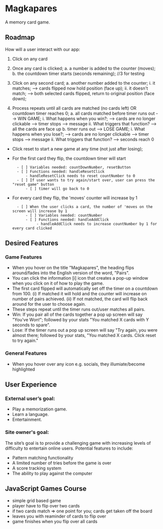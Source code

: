 # Magkapares
A memory card game.

## Roadmap
How will a user interact with our app:

1. Click on any card

2. Once any card is clicked;
    a. a number is added to the counter (moves);
    b. the countdown timer starts (seconds remaining); //3 for testing
    
3. Click on any second card;
    a. another number added to the counter;
        i. it matches;
            --> cards flipped now hold position (face up);
        ii. it doesn't match;
            --> both selected cards flipped, return to original position (face down);

4. Process repeats until all cards are matched (no cards left) OR countdown timer reaches 0;
    a. all cards matched before timer runs out --> WIN GAME;
            i. What happens when you win?;
                --> cards are no longer clickable
                --> timer stops
                --> message
            ii. What triggers that function?
                --> all the cards are face up
    b. timer runs out --> LOSE GAME;
            i. What happens when you lose?; 
                --> cards are no longer clickable
                --> timer stops
                --> message
            ii. What triggers that function?
                --> seconds reach 0

* Click reset to start a new game at any time (not just after losing);



* For the first card they flip, the countdown timer will start    

        - [ ] Variables needed: countDownNumber, resetButton
        - [ ] Functions needed: handleResetClick 
            - handleResetClick needs to reset countNumber to 0
        - [ ] If user wants to try again/start over, user can press the "reset game" button
            - [ ] timer will go back to 0


* For every card they flip, the 'moves' counter will increase by 1

        - [ ] When the user clicks a card, the number of 'moves on the screen will increase by 1
            - [ ] Variables needed: countNumber
            - [ ] Functions needed: handleAddClick
                 - handleAddClick needs to increase countNumber by 1 for every card clicked



## Desired Features

### Game Features

- When you hover on the title "Magkapares", the heading flips around/fades into the English version of the word, "Pairs".
- You can click the information [i] icon that creates a pop-up window when you click on it of how to play the game.
- The first card flipped will automatically set off the timer on a countdown from 100. (i) If matched it will hold and the counter will increase on number of pairs achieved. (ii) If not matched, the card will flip back around for the user to choose again.
- These steps repeat until the timer runs out/user matches all pairs.
- Win: If you pair all of the cards together a pop up screen will say "You've Won!"; followed by your stats "You matched X cards with Y seconds to spare".
- Lose: If the timer runs out a pop up screen will say "Try again, you were almost there; followed by your stats, "You matched X cards. Click reset to try again."

### General Features

- When you hover over any icon e.g. socials, they illumiate/become highlighted

## User Experience

### External user’s goal:

- Play a memorization game.
- Learn a language.
- Entertainment.

### Site owner's goal:

The site’s goal is to provide a challenging game with increasing levels of difficulty to entertain online users.
Potential features to include:

* Pattern matching functionality
* A limited number of tries before the game is over
* A score tracking system
* The ability to play against the computer


## JavaScript Games Course

- simple grid based game
- player have to flip over two cards
- if two cards match => one point for you; cards get taken off the board
- leaves you with reaminder of cards to flip over
- game finishes when you flip over all cards


